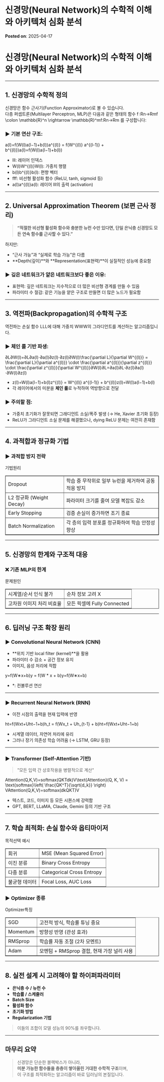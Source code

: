 # 신경망(Neural Network)의 수학적 이해와 아키텍처 심화 분석
**Posted on**: 2025-04-17

<h1>신경망(Neural Network)의 수학적 이해와 아키텍처 심화 분석</h1>
<hr />
<h2>1. 신경망의 수학적 정의</h2>
<p>신경망은 함수 근사기(Function Approximator)로 볼 수 있습니다.<br />다층 퍼셉트론(Multilayer Perceptron, MLP)은 다음과 같은 형태의 함수 <span><span>f&thinsp;⁣:Rn&rarr;Rmf \colon \mathbb{R}^n \rightarrow \mathbb{R}^m</span><span><span><span>f</span><span><span>:</span></span><span><span>R</span><span><span><span><span><span><span><span>n</span></span></span></span></span></span></span></span><span>&rarr;</span></span><span><span><span>R</span><span><span><span><span><span><span><span>m</span></span></span></span></span></span></span></span></span></span></span> 를 구성합니다:</p>
<h3>▶️ 기본 연산 구조:</h3>
<p><span><span><span>a(l)=f(W(l)a(l&minus;1)+b(l))a^{(l)} = f(W^{(l)} a^{(l-1)} + b^{(l)})</span><span><span><span><span>a</span><span><span><span><span><span><span><span><span>(</span><span>l</span><span>)</span></span></span></span></span></span></span></span></span><span>=</span></span><span><span>f</span><span>(</span><span><span>W</span><span><span><span><span><span><span><span><span>(</span><span>l</span><span>)</span></span></span></span></span></span></span></span></span><span><span>a</span><span><span><span><span><span><span><span><span>(</span><span>l</span><span>&minus;</span><span>1</span><span>)</span></span></span></span></span></span></span></span></span><span>+</span></span><span><span><span>b</span><span><span><span><span><span><span><span><span>(</span><span>l</span><span>)</span></span></span></span></span></span></span></span></span><span>)</span></span></span></span></span></p>
<ul>
<li><span><span>ll</span><span><span><span>l</span></span></span></span>: 레이어 인덱스</li>
<li><span><span>W(l)W^{(l)}</span><span><span><span><span>W</span><span><span><span><span><span><span><span><span>(</span><span>l</span><span>)</span></span></span></span></span></span></span></span></span></span></span></span>: 가중치 행렬</li>
<li><span><span>b(l)b^{(l)}</span><span><span><span><span>b</span><span><span><span><span><span><span><span><span>(</span><span>l</span><span>)</span></span></span></span></span></span></span></span></span></span></span></span>: 편향 벡터</li>
<li><span><span>ff</span><span><span><span>f</span></span></span></span>: 비선형 활성화 함수 (ReLU, tanh, sigmoid 등)</li>
<li><span><span>a(l)a^{(l)}</span><span><span><span><span>a</span><span><span><span><span><span><span><span><span>(</span><span>l</span><span>)</span></span></span></span></span></span></span></span></span></span></span></span>: 레이어 <span><span>ll</span><span><span><span>l</span></span></span></span>의 출력 (activation)</li>
</ul>
<hr />
<h2>2. Universal Approximation Theorem (보편 근사 정리)</h2>
<blockquote>
<p><b>&ldquo;적절한 비선형 활성화 함수와 충분한 뉴런 수만 있다면, 단일 은닉층 신경망도 모든 연속 함수를 근사할 수 있다.&rdquo;</b></p>
</blockquote>
<p>하지만:</p>
<ul>
<li>&ldquo;근사 가능&rdquo;과 &ldquo;실제로 학습 가능&rdquo;은 다름</li>
<li>**Depth(깊이)**와 **Representation(표현력)**이 실질적인 성능에 중요함</li>
</ul>
<h3>▶️ 깊은 네트워크가 얕은 네트워크보다 좋은 이유:</h3>
<ul>
<li>표현력: 깊은 네트워크는 지수적으로 더 많은 비선형 경계를 만들 수 있음</li>
<li>파라미터 수 절감: 같은 기능을 얕은 구조로 만들면 더 많은 노드가 필요함</li>
</ul>
<hr />
<h2>3. 역전파(Backpropagation)의 수학적 구조</h2>
<p>역전파는 손실 함수 <span><span>LL</span><span><span><span>L</span></span></span></span>에 대해 가중치 <span><span>WW</span><span><span><span>W</span></span></span></span>의 그라디언트를 계산하는 알고리즘입니다.</p>
<h3>▶️ 체인 룰 기반 파생:</h3>
<p><span><span><span>&part;L&part;W(l)=&part;L&part;a(l)&sdot;&part;a(l)&part;z(l)&sdot;&part;z(l)&part;W(l)\frac{\partial L}{\partial W^{(l)}} = \frac{\partial L}{\partial a^{(l)}} \cdot \frac{\partial a^{(l)}}{\partial z^{(l)}} \cdot \frac{\partial z^{(l)}}{\partial W^{(l)}}</span><span><span><span><span><span><span><span><span><span><span>&part;</span><span><span>W</span><span><span><span><span><span><span><span><span>(</span><span>l</span><span>)</span></span></span></span></span></span></span></span></span></span></span><span></span><span><span><span>&part;</span><span>L</span></span></span></span><span>​</span></span><span><span></span></span></span></span></span><span>=</span></span><span><span><span><span><span><span><span><span><span>&part;</span><span><span>a</span><span><span><span><span><span><span><span><span>(</span><span>l</span><span>)</span></span></span></span></span></span></span></span></span></span></span><span></span><span><span><span>&part;</span><span>L</span></span></span></span><span>​</span></span><span><span></span></span></span></span></span><span>&sdot;</span></span><span><span><span><span><span><span><span><span><span>&part;</span><span><span>z</span><span><span><span><span><span><span><span><span>(</span><span>l</span><span>)</span></span></span></span></span></span></span></span></span></span></span><span></span><span><span><span>&part;</span><span><span>a</span><span><span><span><span><span><span><span><span>(</span><span>l</span><span>)</span></span></span></span></span></span></span></span></span></span></span></span><span>​</span></span><span><span></span></span></span></span></span><span>&sdot;</span></span><span><span><span><span><span><span><span><span><span>&part;</span><span><span>W</span><span><span><span><span><span><span><span><span>(</span><span>l</span><span>)</span></span></span></span></span></span></span></span></span></span></span><span></span><span><span><span>&part;</span><span><span>z</span><span><span><span><span><span><span><span><span>(</span><span>l</span><span>)</span></span></span></span></span></span></span></span></span></span></span></span><span>​</span></span><span><span></span></span></span></span></span></span></span></span></span></p>
<ul>
<li><span><span>z(l)=W(l)a(l&minus;1)+b(l)z^{(l)} = W^{(l)} a^{(l-1)} + b^{(l)}</span><span><span><span><span>z</span><span><span><span><span><span><span><span><span>(</span><span>l</span><span>)</span></span></span></span></span></span></span></span></span><span>=</span></span><span><span><span>W</span><span><span><span><span><span><span><span><span>(</span><span>l</span><span>)</span></span></span></span></span></span></span></span></span><span><span>a</span><span><span><span><span><span><span><span><span>(</span><span>l</span><span>&minus;</span><span>1</span><span>)</span></span></span></span></span></span></span></span></span><span>+</span></span><span><span><span>b</span><span><span><span><span><span><span><span><span>(</span><span>l</span><span>)</span></span></span></span></span></span></span></span></span></span></span></span></li>
<li>각 레이어에서의 미분을 <b>체인 룰</b>로 누적하여 역방향으로 전달</li>
</ul>
<h3>▶️ 주의할 점:</h3>
<ul>
<li>가중치 초기화가 잘못되면 그래디언트 소실/폭주 발생 (&rarr; He, Xavier 초기화 등장)</li>
<li>ReLU가 그라디언트 소실 문제를 해결했으나, dying ReLU 문제는 여전히 존재함</li>
</ul>
<hr />
<h2>4. 과적합과 정규화 기법</h2>
<h3>▶️ 과적합 방지 전략</h3>
<div><span></span>
<div>기법원리
<table border="1" style="border-collapse: collapse; width: 100%;">
<tbody>
<tr>
<td>Dropout</td>
<td>학습 중 무작위로 일부 뉴런을 제거하여 공동 적응 방지</td>
</tr>
<tr>
<td>L2 정규화 (Weight Decay)</td>
<td>파라미터 크기를 줄여 모델 복잡도 감소</td>
</tr>
<tr>
<td>Early Stopping</td>
<td>검증 손실이 증가하면 조기 종료</td>
</tr>
<tr>
<td>Batch Normalization</td>
<td>각 층의 입력 분포를 정규화하여 학습 안정성 향상</td>
</tr>
</tbody>
</table>
</div>
</div>
<hr />
<h2>5. 신경망의 한계와 구조적 대응</h2>
<h3>❌ 기존 MLP의 한계</h3>
<div><span></span>
<div>문제원인
<table border="1" style="border-collapse: collapse; width: 100%;">
<tbody>
<tr>
<td>시계열/순서 인식 불가</td>
<td>순차 정보 고려 X</td>
</tr>
<tr>
<td>고차원 이미지 처리 비효율</td>
<td>모든 픽셀에 Fully Connected</td>
</tr>
</tbody>
</table>
</div>
</div>
<hr />
<h2>6. 딥러닝 구조 확장 원리</h2>
<h3>▶️ Convolutional Neural Network (CNN)</h3>
<ul>
<li>**위치 기반 local filter (kernel)**을 활용</li>
<li>파라미터 수 감소 + 공간 정보 유지</li>
<li>이미지, 음성 처리에 적합</li>
</ul>
<p><span><span><span>y=f(W&lowast;x+b)y = f(W * x + b)</span><span><span><span>y</span><span>=</span></span><span><span>f</span><span>(</span><span>W</span><span>&lowast;</span></span><span><span>x</span><span>+</span></span><span><span>b</span><span>)</span></span></span></span></span></p>
<ul>
<li>*: 컨볼루션 연산</li>
</ul>
<hr />
<h3>▶️ Recurrent Neural Network (RNN)</h3>
<ul>
<li>이전 시점의 출력을 현재 입력에 반영</li>
</ul>
<p><span><span><span>ht=f(Wxt+Uht&minus;1+b)h_t = f(Wx_t + Uh_{t-1} + b)</span><span><span><span><span>h</span><span><span><span><span><span><span><span>t</span></span></span></span><span>​</span></span><span><span></span></span></span></span></span><span>=</span></span><span><span>f</span><span>(</span><span>W</span><span><span>x</span><span><span><span><span><span><span><span>t</span></span></span></span><span>​</span></span><span><span></span></span></span></span></span><span>+</span></span><span><span>U</span><span><span>h</span><span><span><span><span><span><span><span><span>t</span><span>&minus;</span><span>1</span></span></span></span></span><span>​</span></span><span><span></span></span></span></span></span><span>+</span></span><span><span>b</span><span>)</span></span></span></span></span></p>
<ul>
<li>시계열 데이터, 자연어 처리에 유리</li>
<li>그러나 장기 의존성 학습 어려움 (&rarr; LSTM, GRU 등장)</li>
</ul>
<hr />
<h3>▶️ Transformer (Self-Attention 기반)</h3>
<blockquote>
<p>"모든 입력 간 상호작용을 병렬적으로 계산"</p>
</blockquote>
<p><span><span><span>Attention(Q,K,V)=softmax(QKTdk)V\text{Attention}(Q, K, V) = \text{softmax}\left( \frac{QK^T}{\sqrt{d_k}} \right) V</span><span><span><span><span>Attention</span></span><span>(</span><span>Q</span><span>,</span><span>K</span><span>,</span><span>V</span><span>)</span><span>=</span></span><span><span><span>softmax</span></span><span><span><span>(</span></span><span><span><span><span><span><span><span><span><span><span><span><span><span><span><span>d</span><span><span><span><span><span><span><span>k</span></span></span></span><span>​</span></span><span><span></span></span></span></span></span></span></span><span><span></span></span></span><span>​</span></span><span><span></span></span></span></span></span></span><span></span><span><span><span>Q</span><span><span>K</span><span><span><span><span><span><span><span>T</span></span></span></span></span></span></span></span></span></span></span><span>​</span></span><span><span></span></span></span></span></span><span><span>)</span></span></span><span>V</span></span></span></span></span></p>
<ul>
<li>텍스트, 코드, 이미지 등 모든 시퀀스에 강력함</li>
<li>GPT, BERT, LLaMA, Claude, Gemini 등의 기반 구조</li>
</ul>
<hr />
<h2>7. 학습 최적화: 손실 함수와 옵티마이저</h2>
<div><span></span>
<div>목적선택 예시
<table border="1" style="border-collapse: collapse; width: 100%;">
<tbody>
<tr>
<td>회귀</td>
<td>MSE (Mean Squared Error)</td>
</tr>
<tr>
<td>이진 분류</td>
<td>Binary Cross Entropy</td>
</tr>
<tr>
<td>다중 분류</td>
<td>Categorical Cross Entropy</td>
</tr>
<tr>
<td>불균형 데이터</td>
<td>Focal Loss, AUC Loss</td>
</tr>
</tbody>
</table>
</div>
</div>
<h3>▶️ Optimizer 종류</h3>
<div><span></span>
<div>Optimizer특징
<table border="1" style="border-collapse: collapse; width: 100%;">
<tbody>
<tr>
<td>SGD</td>
<td>고전적 방식, 학습률 튜닝 중요</td>
</tr>
<tr>
<td>Momentum</td>
<td>방향성 반영 (관성 효과)</td>
</tr>
<tr>
<td>RMSprop</td>
<td>학습률 자동 조절 (2차 모멘트)</td>
</tr>
<tr>
<td>Adam</td>
<td>모멘텀 + RMSprop 결합, 현재 가장 널리 사용</td>
</tr>
</tbody>
</table>
</div>
</div>
<hr />
<h2>8. 실전 설계 시 고려해야 할 하이퍼파라미터</h2>
<ul>
<li><b>은닉층 수 / 뉴런 수</b></li>
<li><b>학습률 / 스케줄러</b></li>
<li><b>Batch Size</b></li>
<li><b>활성화 함수</b></li>
<li><b>초기화 방법</b></li>
<li><b>Regularization 기법</b></li>
</ul>
<blockquote>
<p>이들의 조합이 모델 성능의 90%를 좌우합니다.</p>
</blockquote>
<hr />
<h2>  마무리 요약</h2>
<blockquote>
<p>신경망은 단순한 블랙박스가 아니라,<br /><b>미분 가능한 함수들을 층층이 쌓아올린 거대한 수학적 구조</b>이며,<br />이 구조를 최적화하는 알고리즘이 바로 딥러닝의 본질입니다.</p>
</blockquote>